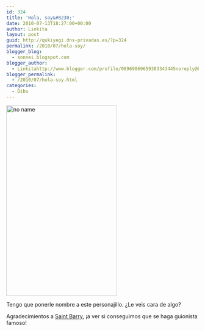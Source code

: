 ```yaml
---
id: 324
title: 'Hola, soy&#8230;'
date: 2010-07-13T18:27:00+00:00
author: Linkita
layout: post
guid: http://qukiyegi.dns-privadas.es/?p=324
permalink: /2010/07/hola-soy/
blogger_blog:
  - sonnei.blogspot.com
blogger_author:
  - Linkitahttp://www.blogger.com/profile/08969869659383343445noreply@blogger.com
blogger_permalink:
  - /2010/07/hola-soy.html
categories:
  - Dibu
---
```

[<img src="http://farm5.static.flickr.com/4120/4791018490_73a1527973.jpg" width="290" height="500" alt="no name" />](http://www.flickr.com/photos/linkita/4791018490/ "no name by Linkita, on Flickr")

Tengo que ponerle nombre a este personajillo. ¿Le veis cara de algo? 

<div>
</div>

<div>
  Agradecimientos a <a href="http://twitter.com/stbarry">Saint Barry</a>, ¡a ver si conseguimos que se haga guionista famoso! 
  
  <div>
  </div>
  
  <div>
  </div>
</div>